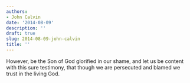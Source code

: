 ```yaml
---
authors:
- John Calvin
date: '2014-08-09'
description: ''
draft: true
slug: 2014-08-09-john-calvin
title: ''
---
```

However, be the Son of God glorified in our shame, and let us be content with this sure testimony, that though we are persecuted and blamed we trust in the living God.



